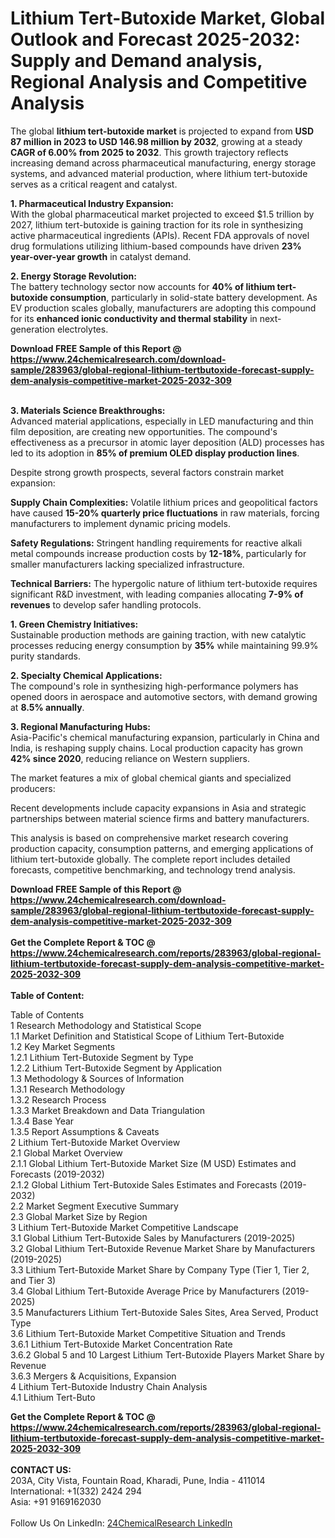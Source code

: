 <h1>Lithium Tert-Butoxide Market, Global Outlook and Forecast 2025-2032: Supply and Demand analysis, Regional Analysis and Competitive Analysis</h1><p>The global <strong>lithium tert-butoxide market</strong> is projected to expand from <strong>USD 87 million in 2023 to USD 146.98 million by 2032</strong>, growing at a steady <strong>CAGR of 6.00% from 2025 to 2032</strong>. This growth trajectory reflects increasing demand across pharmaceutical manufacturing, energy storage systems, and advanced material production, where lithium tert-butoxide serves as a critical reagent and catalyst.</p><p><strong>1. Pharmaceutical Industry Expansion:</strong><br>
With the global pharmaceutical market projected to exceed $1.5 trillion by 2027, lithium tert-butoxide is gaining traction for its role in synthesizing active pharmaceutical ingredients (APIs). Recent FDA approvals of novel drug formulations utilizing lithium-based compounds have driven <strong>23% year-over-year growth</strong> in catalyst demand.</p><p><strong>2. Energy Storage Revolution:</strong><br>
The battery technology sector now accounts for <strong>40% of lithium tert-butoxide consumption</strong>, particularly in solid-state battery development. As EV production scales globally, manufacturers are adopting this compound for its <strong>enhanced ionic conductivity and thermal stability</strong> in next-generation electrolytes.</p><div><b>Download FREE Sample of this Report @ 
            <a href="https://www.24chemicalresearch.com/download-sample/283963/global-regional-lithium-tertbutoxide-forecast-supply-dem-analysis-competitive-market-2025-2032-309">
            https://www.24chemicalresearch.com/download-sample/283963/global-regional-lithium-tertbutoxide-forecast-supply-dem-analysis-competitive-market-2025-2032-309</a></b></div><br><p><strong>3. Materials Science Breakthroughs:</strong><br>
Advanced material applications, especially in LED manufacturing and thin film deposition, are creating new opportunities. The compound's effectiveness as a precursor in atomic layer deposition (ALD) processes has led to its adoption in <strong>85% of premium OLED display production lines</strong>.</p><p>Despite strong growth prospects, several factors constrain market expansion:</p><p><strong>Supply Chain Complexities:</strong> Volatile lithium prices and geopolitical factors have caused <strong>15-20% quarterly price fluctuations</strong> in raw materials, forcing manufacturers to implement dynamic pricing models.</p><p><strong>Safety Regulations:</strong> Stringent handling requirements for reactive alkali metal compounds increase production costs by <strong>12-18%</strong>, particularly for smaller manufacturers lacking specialized infrastructure.</p><p><strong>Technical Barriers:</strong> The hypergolic nature of lithium tert-butoxide requires significant R&amp;D investment, with leading companies allocating <strong>7-9% of revenues</strong> to develop safer handling protocols.</p><p><strong>1. Green Chemistry Initiatives:</strong><br>
Sustainable production methods are gaining traction, with new catalytic processes reducing energy consumption by <strong>35%</strong> while maintaining 99.9% purity standards.</p><p><strong>2. Specialty Chemical Applications:</strong><br>
The compound's role in synthesizing high-performance polymers has opened doors in aerospace and automotive sectors, with demand growing at <strong>8.5% annually</strong>.</p><p><strong>3. Regional Manufacturing Hubs:</strong><br>
Asia-Pacific's chemical manufacturing expansion, particularly in China and India, is reshaping supply chains. Local production capacity has grown <strong>42% since 2020</strong>, reducing reliance on Western suppliers.</p><p>The market features a mix of global chemical giants and specialized producers:</p><p>Recent developments include capacity expansions in Asia and strategic partnerships between material science firms and battery manufacturers.</p><p>This analysis is based on comprehensive market research covering production capacity, consumption patterns, and emerging applications of lithium tert-butoxide globally. The complete report includes detailed forecasts, competitive benchmarking, and technology trend analysis.</p><div><b>Download FREE Sample of this Report @ 
            <a href="https://www.24chemicalresearch.com/download-sample/283963/global-regional-lithium-tertbutoxide-forecast-supply-dem-analysis-competitive-market-2025-2032-309">
            https://www.24chemicalresearch.com/download-sample/283963/global-regional-lithium-tertbutoxide-forecast-supply-dem-analysis-competitive-market-2025-2032-309</a></b></div><br><div><b>Get the Complete Report & TOC @ 
            <a href="https://www.24chemicalresearch.com/reports/283963/global-regional-lithium-tertbutoxide-forecast-supply-dem-analysis-competitive-market-2025-2032-309">
            https://www.24chemicalresearch.com/reports/283963/global-regional-lithium-tertbutoxide-forecast-supply-dem-analysis-competitive-market-2025-2032-309</a></b></div><br>
            <b>Table of Content:</b><p>Table of Contents<br />
1 Research Methodology and Statistical Scope<br />
1.1 Market Definition and Statistical Scope of Lithium Tert-Butoxide<br />
1.2 Key Market Segments<br />
1.2.1 Lithium Tert-Butoxide Segment by Type<br />
1.2.2 Lithium Tert-Butoxide Segment by Application<br />
1.3 Methodology & Sources of Information<br />
1.3.1 Research Methodology<br />
1.3.2 Research Process<br />
1.3.3 Market Breakdown and Data Triangulation<br />
1.3.4 Base Year<br />
1.3.5 Report Assumptions & Caveats<br />
2 Lithium Tert-Butoxide Market Overview<br />
2.1 Global Market Overview<br />
2.1.1 Global Lithium Tert-Butoxide Market Size (M USD) Estimates and Forecasts (2019-2032)<br />
2.1.2 Global Lithium Tert-Butoxide Sales Estimates and Forecasts (2019-2032)<br />
2.2 Market Segment Executive Summary<br />
2.3 Global Market Size by Region<br />
3 Lithium Tert-Butoxide Market Competitive Landscape<br />
3.1 Global Lithium Tert-Butoxide Sales by Manufacturers (2019-2025)<br />
3.2 Global Lithium Tert-Butoxide Revenue Market Share by Manufacturers (2019-2025)<br />
3.3 Lithium Tert-Butoxide Market Share by Company Type (Tier 1, Tier 2, and Tier 3)<br />
3.4 Global Lithium Tert-Butoxide Average Price by Manufacturers (2019-2025)<br />
3.5 Manufacturers Lithium Tert-Butoxide Sales Sites, Area Served, Product Type<br />
3.6 Lithium Tert-Butoxide Market Competitive Situation and Trends<br />
3.6.1 Lithium Tert-Butoxide Market Concentration Rate<br />
3.6.2 Global 5 and 10 Largest Lithium Tert-Butoxide Players Market Share by Revenue<br />
3.6.3 Mergers & Acquisitions, Expansion<br />
4 Lithium Tert-Butoxide Industry Chain Analysis<br />
4.1 Lithium Tert-Buto</p><div><b>Get the Complete Report & TOC @ 
            <a href="https://www.24chemicalresearch.com/reports/283963/global-regional-lithium-tertbutoxide-forecast-supply-dem-analysis-competitive-market-2025-2032-309">
            https://www.24chemicalresearch.com/reports/283963/global-regional-lithium-tertbutoxide-forecast-supply-dem-analysis-competitive-market-2025-2032-309</a></b></div><br><b>CONTACT US:</b><br>
            203A, City Vista, Fountain Road, Kharadi, Pune, India - 411014<br>
            International: +1(332) 2424 294<br>
            Asia: +91 9169162030 <br><br>
            Follow Us On LinkedIn: <a href="https://www.linkedin.com/company/24chemicalresearch/">24ChemicalResearch LinkedIn</a>